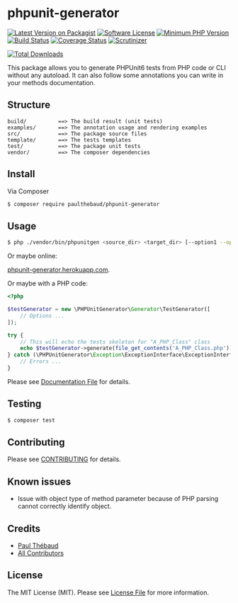 # phpunit-generator

[![Latest Version on Packagist][ico-version]][link-packagist]
[![Software License][ico-license]](LICENSE.md)
[![Minimum PHP Version](https://img.shields.io/badge/php-%3E%3D%207.0-8892BF.svg?style=flat-square)](https://php.net/)
[![Build Status][ico-travis]][link-travis]
[![Coverage Status][ico-coveralls]][link-coveralls]
[![Scrutinizer][ico-scrutinizer]][link-scrutinizer]

[![Total Downloads][ico-downloads]][link-downloads]

This package allows you to generate PHPUnit6 tests from PHP code or CLI without any autoload.
It can also follow some annotations you can write in your methods documentation.

## Structure

```
build/          ==> The build result (unit tests)
examples/       ==> The annotation usage and rendering examples
src/            ==> The package source files
template/       ==> The tests templates
test/           ==> The package unit tests
vendor/         ==> The composer dependencies
```

## Install

Via Composer

```bash
$ composer require paulthebaud/phpunit-generator
```

## Usage

```bash
$ php ./vendor/bin/phpunitgen <source_dir> <target_dir> [--option1 --option2]
```

Or maybe online:

[phpunit-generator.herokuapp.com](https://phpunit-generator.herokuapp.com/).

Or maybe with a PHP code:

```php
<?php

$testGenerator = new \PHPUnitGenerator\Generator\TestGenerator([
    // Options ...
]);

try {
    // This will echo the tests skeleton for "A_PHP_Class" class
    echo $testGenerator->generate(file_get_contents('A_PHP_Class.php'));
} catch (\PHPUnitGenerator\Exception\ExceptionInterface\ExceptionInterface $e) {
    // Errors ...
}
```

Please see [Documentation File](DOCUMENTATION.md) for details.

## Testing

```bash
$ composer test
```

## Contributing

Please see [CONTRIBUTING](CONTRIBUTING.md) for details.

## Known issues

* Issue with object type of method parameter because of PHP parsing cannot correctly identify object.

## Credits

- [Paul Thébaud][link-author]
- [All Contributors][link-contributors]

## License

The MIT License (MIT). Please see [License File](LICENSE.md) for more information.

[ico-version]: https://img.shields.io/packagist/v/paulthebaud/phpunit-generator.svg?style=flat-square
[ico-license]: https://img.shields.io/badge/license-MIT-brightgreen.svg?style=flat-square
[ico-travis]: https://img.shields.io/travis/paul-thebaud/phpunit-generator/master.svg?style=flat-square
[ico-coveralls]: https://img.shields.io/coveralls/paul-thebaud/phpunit-generator/master.svg?style=flat-square
[ico-scrutinizer]: https://img.shields.io/scrutinizer/v/paulthebaud/phpunit-generator.svg?style=flat-square
[ico-downloads]: https://img.shields.io/packagist/dt/paulthebaud/phpunit-generator.svg?style=flat-square

[link-packagist]: https://packagist.org/packages/paulthebaud/phpunit-generator
[link-travis]: https://travis-ci.org/paul-thebaud/phpunit-generator
[link-coveralls]: https://coveralls.io/github/paul-thebaud/phpunit-generator
[link-scrutinizer]: https://scrutinizer-ci.com/g/paul-thebaud/phpunit-generator/
[link-downloads]: https://packagist.org/packages/paulthebaud/phpunit-generator
[link-author]: https://github.com/paul-thebaud
[link-contributors]: ../../contributors
